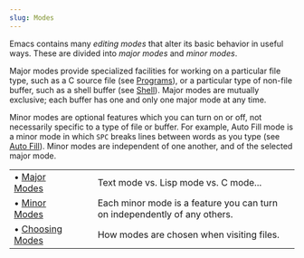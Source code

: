```yaml
---
slug: Modes
---
```


Emacs contains many *editing modes* that alter its basic behavior in useful ways. These are divided into *major modes* and *minor modes*.

Major modes provide specialized facilities for working on a particular file type, such as a C source file (see [Programs](/docs/emacs/Programs)), or a particular type of non-file buffer, such as a shell buffer (see [Shell](/docs/emacs/Shell)). Major modes are mutually exclusive; each buffer has one and only one major mode at any time.

Minor modes are optional features which you can turn on or off, not necessarily specific to a type of file or buffer. For example, Auto Fill mode is a minor mode in which `SPC` breaks lines between words as you type (see [Auto Fill](/docs/emacs/Auto-Fill)). Minor modes are independent of one another, and of the selected major mode.

|                                                |    |                                                                           |
| :--------------------------------------------- | -- | :------------------------------------------------------------------------ |
| • [Major Modes](/docs/emacs/Major-Modes)       |    | Text mode vs. Lisp mode vs. C mode...                                     |
| • [Minor Modes](/docs/emacs/Minor-Modes)       |    | Each minor mode is a feature you can turn on independently of any others. |
| • [Choosing Modes](/docs/emacs/Choosing-Modes) |    | How modes are chosen when visiting files.                                 |
